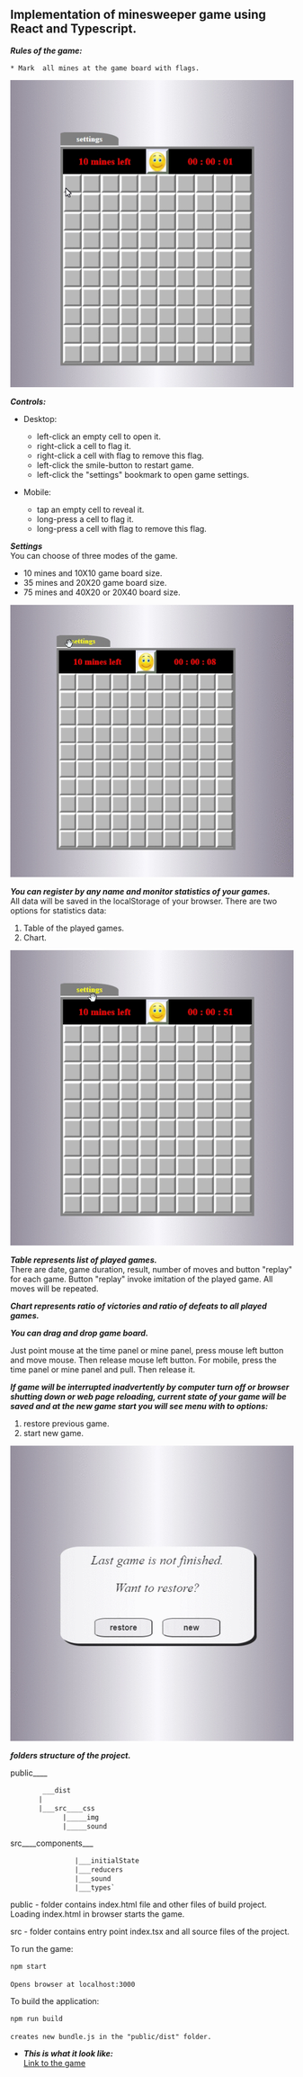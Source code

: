 ## Implementation of minesweeper game using React and Typescript.


***Rules of the game:***

    * Mark  all mines at the game board with flags.

![](game.gif)
 
***Controls:***

- Desktop:
     * left-click an empty cell to open it.
     * right-click a cell to flag it.
     * right-click a cell with flag to remove this flag.
     * left-click the smile-button to restart game.
     * left-click the "settings" bookmark to open game settings.

- Mobile:
     * tap an empty cell to reveal it.
     * long-press a cell to flag it.
     * long-press a cell with flag to remove this flag.

***Settings***\
 You can choose of three modes of the game.
  * 10 mines and 10X10 game board size.
  * 35 mines and 20X20 game board size.
  * 75 mines and 40X20 or 20X40 board size.

  ![](gameSettings.gif)

***You can register by any name and monitor statistics of your games.***\
All data will be saved in the localStorage of your browser.
There are two options for statistics data:

 1) Table of the played games.
 2) Chart.

 ![](gameStat.gif)

***Table represents list of played games.***\
There are date, game duration, result, number of moves and button "replay" for each game.
Button "replay" invoke imitation of the played game. All moves will be repeated.

***Chart represents ratio of victories and ratio of defeats to all played games.***

***You can drag and drop game board.***

Just point mouse at the time panel or mine panel, press mouse left button and move mouse. Then release mouse left button. For mobile, press the time panel or mine panel and pull. Then release it.

***If game will be interrupted inadvertently by computer turn off or browser shutting down or web page reloading, current state of your game will be saved and at the new game start you will see menu with to options:***
1) restore previous game.
2) start new game.

![](gameRestore.gif)


***folders structure of the project.***

 public____
 
            ___dist            
           |
           |___src____css
                 |_____img 
                 |_____sound

src____components___
         
                    |___initialState
                    |___reducers
                    |___sound
                    |___types`


   public - folder contains index.html file and other files of build project. Loading index.html in browser starts the game.

   src - folder contains entry point index.tsx  and all source files of the project.

   To run the game:

    npm start

    Opens browser at localhost:3000

   To build the application:

    npm run build

    creates new bundle.js in the "public/dist" folder.


- ***This is what it look like:***\
[Link to the game](https://alekshir.github.io/)
